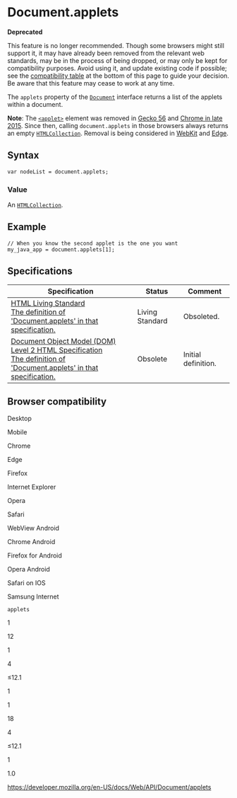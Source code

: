 # Document.applets

**Deprecated**

This feature is no longer recommended. Though some browsers might still support it, it may have already been removed from the relevant web standards, may be in the process of being dropped, or may only be kept for compatibility purposes. Avoid using it, and update existing code if possible; see the [compatibility table](#browser_compatibility) at the bottom of this page to guide your decision. Be aware that this feature may cease to work at any time.

The `applets` property of the [`Document`](../document) interface returns a list of the applets within a document.

**Note**: The [`<applet>`](https://developer.mozilla.org/en-US/docs/Web/HTML/Element/applet) element was removed in [Gecko 56](https://bugzilla.mozilla.org/show_bug.cgi?id=1279218) and [Chrome in late 2015](https://bugs.chromium.org/p/chromium/issues/detail?id=470301). Since then, calling `document.applets` in those browsers always returns an empty [`HTMLCollection`](../htmlcollection). Removal is being considered in [WebKit](https://bugs.webkit.org/show_bug.cgi?id=157926) and [Edge](https://developer.microsoft.com/en-us/microsoft-edge/platform/issues/11946645/).

## Syntax

    var nodeList = document.applets;

### Value

An [`HTMLCollection`](../htmlcollection).

## Example

    // When you know the second applet is the one you want
    my_java_app = document.applets[1];

## Specifications

<table><thead><tr class="header"><th>Specification</th><th>Status</th><th>Comment</th></tr></thead><tbody><tr class="odd"><td><a href="https://html.spec.whatwg.org/multipage/#dom-document-applets">HTML Living Standard<br />
<span class="small">The definition of 'Document.applets' in that specification.</span></a></td><td><span class="spec-living">Living Standard</span></td><td>Obsoleted.</td></tr><tr class="even"><td><a href="https://www.w3.org/TR/DOM-Level-2-HTML/html.html#ID-85113862">Document Object Model (DOM) Level 2 HTML Specification<br />
<span class="small">The definition of 'Document.applets' in that specification.</span></a></td><td><span class="spec-obsolete">Obsolete</span></td><td>Initial definition.</td></tr></tbody></table>

## Browser compatibility

Desktop

Mobile

Chrome

Edge

Firefox

Internet Explorer

Opera

Safari

WebView Android

Chrome Android

Firefox for Android

Opera Android

Safari on IOS

Samsung Internet

`applets`

1

12

1

4

≤12.1

1

1

18

4

≤12.1

1

1.0

<a href="https://developer.mozilla.org/en-US/docs/Web/API/Document/applets" class="_attribution-link">https://developer.mozilla.org/en-US/docs/Web/API/Document/applets</a>
